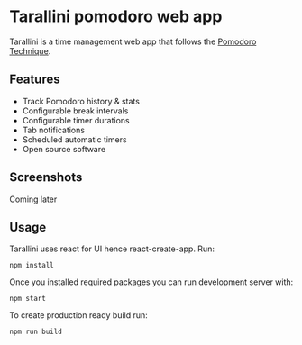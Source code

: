 # Tarallini pomodoro web app

Tarallini is a time management web app that follows the [Pomodoro Technique](https://en.wikipedia.org/wiki/Pomodoro_Technique).

## Features

- Track Pomodoro history & stats
- Configurable break intervals
- Configurable timer durations
- Tab notifications
- Scheduled automatic timers
- Open source software

## Screenshots

Coming later

<!-- ![](assets/screenshots/) -->

## Usage

Tarallini uses react for UI hence react-create-app. Run:

    npm install

Once you installed required packages you can run development server with:

    npm start

To create production ready build run:

    npm run build
